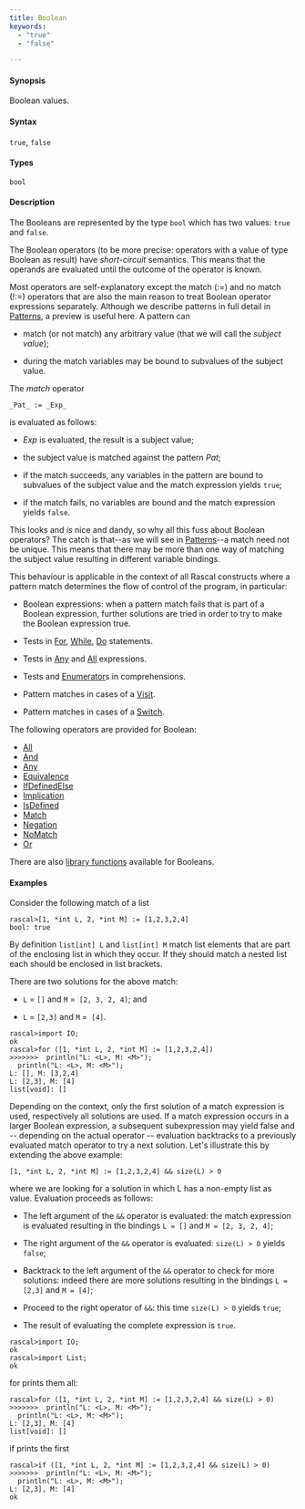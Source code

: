 ```yaml
---
title: Boolean
keywords:
  - "true"
  - "false"

---
```


#### Synopsis

Boolean values.

#### Syntax

`true`, `false`

#### Types

`bool`

#### Description

The Booleans are represented by the type `bool` which has two values: `true` and `false`.

The Boolean operators (to be more precise: operators with a value of type Boolean as result) have _short-circuit_ semantics. 
This means that the operands are evaluated until the outcome of the operator is known.

Most operators are self-explanatory except the match (:=) and no match (!:=) operators that are also the main reason to treat Boolean operator expressions separately. Although we describe patterns in full detail in [Patterns](../../../../Rascal/Patterns/index.md), a preview is useful here. A pattern can

*  match (or not match) any arbitrary value (that we will call the _subject value_);

*  during the match variables may be bound to subvalues of the subject value.


The _match_ operator
```rascal
_Pat_ := _Exp_
```
is evaluated as follows:

*  _Exp_ is evaluated, the result is a subject value;

*  the subject value is matched against the pattern _Pat_;

*  if the match succeeds, any variables in the pattern are bound to subvalues of the subject value and the match expression yields `true`;

*  if the match fails, no variables are bound and the match expression yields `false`.


This looks and _is_ nice and dandy, so why all this fuss about Boolean operators?
The catch is that--as we will see in [Patterns](../../../../Rascal/Patterns/index.md)--a match need not be unique. This means that there may be more than one way of matching the subject value resulting in different variable bindings. 

This behaviour is applicable in the context of all Rascal constructs where a pattern match determines the flow of control of the program, in particular:

*  Boolean expressions: when a pattern match fails that is part of a Boolean expression, further solutions are tried in order to try to make the Boolean expression true.

*  Tests in [For](../../../../Rascal/Statements/For/index.md), [While](../../../../Rascal/Statements/While/index.md), [Do](../../../../Rascal/Statements/Do/index.md) statements.

*  Tests in [Any](../../../../Rascal/Expressions/Values/Boolean/Any/index.md) and [All](../../../../Rascal/Expressions/Values/Boolean/All/index.md) expressions.

*  Tests and [Enumerator](../../../../Rascal/Expressions/Comprehensions/Enumerator/index.md)s in comprehensions.

*  Pattern matches in cases of a [Visit](../../../../Rascal/Expressions/Visit/index.md).

*  Pattern matches in cases of a [Switch](../../../../Rascal/Statements/Switch/index.md).


The following operators are provided for Boolean:
* [All](../../../../Rascal/Expressions/Values/Boolean/All/index.md)
* [And](../../../../Rascal/Expressions/Values/Boolean/And/index.md)
* [Any](../../../../Rascal/Expressions/Values/Boolean/Any/index.md)
* [Equivalence](../../../../Rascal/Expressions/Values/Boolean/Equivalence/index.md)
* [IfDefinedElse](../../../../Rascal/Expressions/Values/Boolean/IfDefinedElse/index.md)
* [Implication](../../../../Rascal/Expressions/Values/Boolean/Implication/index.md)
* [IsDefined](../../../../Rascal/Expressions/Values/Boolean/IsDefined/index.md)
* [Match](../../../../Rascal/Expressions/Values/Boolean/Match/index.md)
* [Negation](../../../../Rascal/Expressions/Values/Boolean/Negation/index.md)
* [NoMatch](../../../../Rascal/Expressions/Values/Boolean/NoMatch/index.md)
* [Or](../../../../Rascal/Expressions/Values/Boolean/Or/index.md)

There are also [library functions](../../../../Library/Boolean.md) available for Booleans.

#### Examples

Consider the following match of a list

```rascal-shell 
rascal>[1, *int L, 2, *int M] := [1,2,3,2,4]
bool: true
```
By definition `list[int] L` and `list[int] M` match list elements that are part of the enclosing list in which they occur. If they should match a nested list each should be enclosed in list brackets.

There are two solutions for the above match:

*  `L` = `[]` and `M` =` [2, 3, 2, 4]`; and

*  `L` = `[2,3]` and `M` =` [4]`.


```rascal-shell 
rascal>import IO;
ok
rascal>for ([1, *int L, 2, *int M] := [1,2,3,2,4])
>>>>>>>  println("L: <L>, M: <M>");
  println("L: <L>, M: <M>");
L: [], M: [3,2,4]
L: [2,3], M: [4]
list[void]: []
```

Depending on the context, only the first solution of a match expression is used, respectively all solutions are used.
If a match expression occurs in a larger Boolean expression, a subsequent subexpression may yield false and -- depending on the actual operator -- evaluation backtracks to a previously evaluated match operator to try a next solution. Let's illustrate this by extending the above example:

```rascal
[1, *int L, 2, *int M] := [1,2,3,2,4] && size(L) > 0
```
where we are looking for a solution in which L has a non-empty list as value. Evaluation proceeds as follows:

*  The left argument of the `&&` operator is evaluated: the match expression is evaluated resulting in the bindings `L = []` and `M = [2, 3, 2, 4]`;

*  The right argument of the `&&` operator is evaluated: `size(L) > 0` yields `false`;

*  Backtrack to the left argument of the `&&` operator to check for more solutions: indeed there are more solutions resulting in the bindings `L = [2,3]` and `M = [4]`;

*  Proceed to the right operator of `&&`: this time `size(L) > 0` yields `true`;

*  The result of evaluating the complete expression is `true`.


```rascal-shell 
rascal>import IO;
ok
rascal>import List;
ok
```
for prints them all:

```rascal-shell ,continue
rascal>for ([1, *int L, 2, *int M] := [1,2,3,2,4] && size(L) > 0)
>>>>>>>  println("L: <L>, M: <M>");
  println("L: <L>, M: <M>");
L: [2,3], M: [4]
list[void]: []
```
if prints the first

```rascal-shell ,continue
rascal>if ([1, *int L, 2, *int M] := [1,2,3,2,4] && size(L) > 0)
>>>>>>>  println("L: <L>, M: <M>");
  println("L: <L>, M: <M>");
L: [2,3], M: [4]
ok
```


